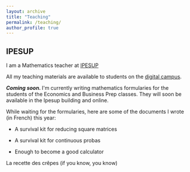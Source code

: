 ```yaml
---
layout: archive
title: "Teaching"
permalink: /teaching/
author_profile: true
---
```


## IPESUP
I am a Mathematics teacher at <a href="https://www.ipesup.fr">IPESUP</a>


All my teaching materials are available to students on the [digital campus](https://campusnumerique.ipesup.fr/login/index.php).

<b><i>Coming soon. </i></b> I'm currently writing mathematics formularies for the students of the Economics and Business Prep classes. They will soon be available in the Ipesup building and online.

While waiting for the formularies, here are some of the documents I wrote (in French) this year:

- <a href="https://valentinkil.github.io/files/pdf/Reduction.pdf" class="special-link"><i class="fas fa-fw fa-file-pdf zoom" aria-hidden="true"></i></a>  A survival kit for reducing square matrices 

- <a href="https://valentinkil.github.io/files/pdf/Proba_continues.pdf" class="special-link"><i class="fas fa-fw fa-file-pdf zoom" aria-hidden="true"></i></a>  A survival kit for continuous probas


- <a href="https://valentinkil.github.io/files/pdf/Calcul.pdf" class="special-link"><i class="fas fa-fw fa-file-pdf zoom" aria-hidden="true"></i></a>  Enough to become a good calculator


 <a href="https://valentinkil.github.io/files/bibtex/Recettecrepe.txt" class="special-link"><i class="fas fa-fw fa-bookmark zoom" aria-hidden="true"></i></a> La recette des crêpes (if you know, you know) 


